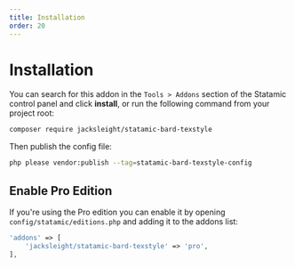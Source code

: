 ```yaml
---
title: Installation
order: 20
---
```


# Installation

You can search for this addon in the `Tools > Addons` section of the Statamic control panel and click **install**, or run the following command from your project root:

```bash
composer require jacksleight/statamic-bard-texstyle
```

Then publish the config file:

```bash
php please vendor:publish --tag=statamic-bard-texstyle-config
```


## Enable Pro Edition

If you're using the Pro edition you can enable it by opening `config/statamic/editions.php` and adding it to the addons list:

```php
'addons' => [
    'jacksleight/statamic-bard-texstyle' => 'pro',
],
```